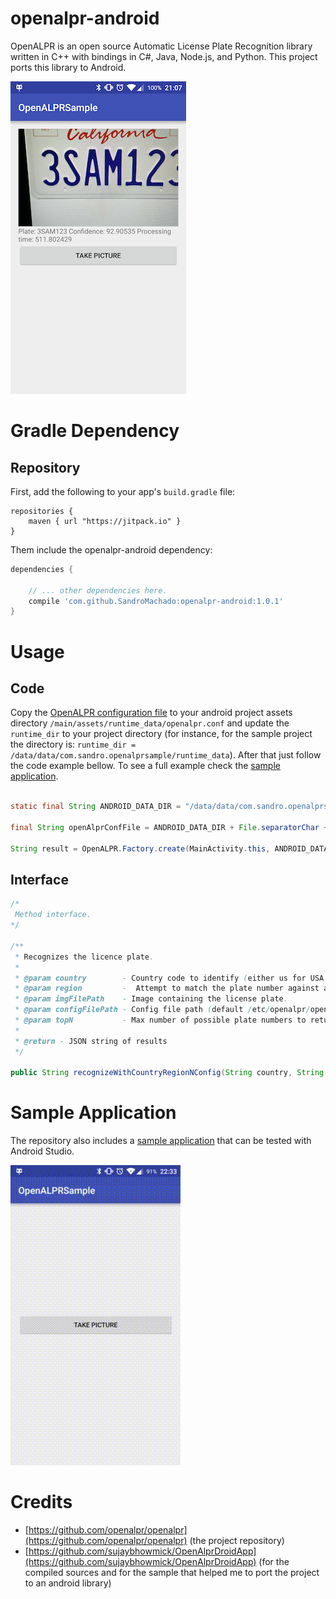 # openalpr-android

OpenALPR is an open source Automatic License Plate Recognition library written in C++ with bindings in C#, Java, Node.js, and Python. This project ports this library to Android.

![Screenshot](images/screenshot.png "Main Activity Sample application")

# Gradle Dependency

## Repository

First, add the following to your app's `build.gradle` file:

```Gradle
repositories {
    maven { url "https://jitpack.io" }
}
```

Them include the openalpr-android dependency:

```gradle
dependencies {

    // ... other dependencies here.    	
    compile 'com.github.SandroMachado:openalpr-android:1.0.1'
}
```

# Usage

## Code

Copy the [OpenALPR configuration file](./openalpr.conf) to your android project assets directory `/main/assets/runtime_data/openalpr.conf` and update the `runtime_dir` to your project directory (for instance, for the sample project the directory is: `runtime_dir = /data/data/com.sandro.openalprsample/runtime_data`). After that just follow the code example bellow. To see a full example check the [sample application](./Sample/OpenALPRSample/app/src/main/java/com/sandro/openalprsample/MainActivity.java).

```Java

static final String ANDROID_DATA_DIR = "/data/data/com.sandro.openalprsample";

final String openAlprConfFile = ANDROID_DATA_DIR + File.separatorChar + "runtime_data" + File.separatorChar + "openalpr.conf";

String result = OpenALPR.Factory.create(MainActivity.this, ANDROID_DATA_DIR).recognizeWithCountryRegionNConfig("us", "", image.getAbsolutePath(), openAlprConfFile, 10);
```

## Interface

```Java
/*
 Method interface.
*/

/**
 * Recognizes the licence plate.
 *
 * @param country        - Country code to identify (either us for USA or eu for Europe). Default=us.
 * @param region         -  Attempt to match the plate number against a region template (e.g., md for Maryland, ca for California).
 * @param imgFilePath    - Image containing the license plate.
 * @param configFilePath - Config file path (default /etc/openalpr/openalpr.conf)
 * @param topN           - Max number of possible plate numbers to return(default 10)
 *
 * @return - JSON string of results
 */
 
public String recognizeWithCountryRegionNConfig(String country, String region, String configFilePath, String imgFilePath, int topN);

```
# Sample Application

The repository also includes a [sample application](./Sample/OpenALPRSample) that can be tested with Android Studio.

![Screencast](images/screencast.gif "Main Activity Sample application screencast")

# Credits

 - [https://github.com/openalpr/openalpr](https://github.com/openalpr/openalpr) (the project repository)
 - [https://github.com/sujaybhowmick/OpenAlprDroidApp](https://github.com/sujaybhowmick/OpenAlprDroidApp) (for the compiled sources and for the sample that helped me to port the project to an android library)


